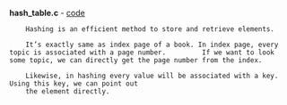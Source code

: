 **hash_table.c** - <a href = "https://github.com/abinashprabakar/Advanced-C/blob/main/DSA/searching_techniques/hash_table.c">code</a>

		Hashing is an efficient method to store and retrieve elements.

		It’s exactly same as index page of a book. In index page, every topic is associated with a page number. 		If we want to look some topic, we can directly get the page number from the index.

		Likewise, in hashing every value will be associated with a key. Using this key, we can point out 
		the element directly.
